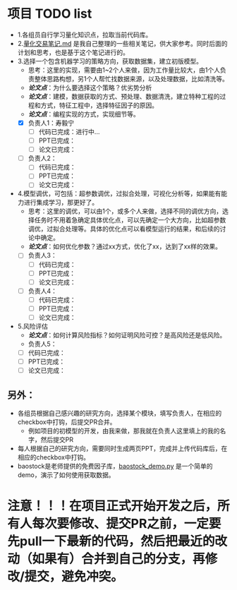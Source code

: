 # 项目 TODO list
- 1.各组员自行学习量化知识点，拉取当前代码库。
- 2.[量化交易笔记.md](%E9%87%8F%E5%8C%96%E4%BA%A4%E6%98%93%E7%AC%94%E8%AE%B0.md) 是我自己整理的一些相关笔记，供大家参考。同时后面的计划和思考，也是基于这个笔记进行的。
- 3.选择一个包含机器学习的策略方向，获取数据集，建立初版模型。
  - 思考：这里的实现，需要由1~2个人来做，因为工作量比较大，由1个人负责整体思路构想，另1个人帮忙找数据来源，以及处理数据，比如清洗等。
  - ***论文点***：为什么要选择这个策略？优劣势分析
  - ***论文点***：建模，数据获取的方式、预处理、数据清洗，建立特种工程的过程和方式，特征工程中，选择特征因子的原因。
  - ***论文点***：编程实现的方式，实现细节等。
  - [x] 负责人1：寿毅宁
    - [ ] 代码已完成：进行中...
    - [ ] PPT已完成：
    - [ ] 论文已完成：
  - [ ] 负责人2：
    - [ ] 代码已完成：
    - [ ] PPT已完成：
    - [ ] 论文已完成：
- 4.模型调优，可包括：超参数调优，过拟合处理，可视化分析等，如果能有能力进行集成学习，那更好了。
  - 思考：这里的调优，可以由1个，或多个人来做，选择不同的调优方向，选择任务时不用着急确定具体优化点，可以先确定一个大方向，比如超参数调优，过拟合处理等。具体的优化点可以看模型运行的结果，和后续的讨论中确定。
  - ***论文点***：如何优化参数？通过xx方式，优化了xx，达到了xx样的效果。
  - [ ] 负责人3：
    - [ ] 代码已完成：
    - [ ] PPT已完成：
    - [ ] 论文已完成：
  - [ ] 负责人4：
    - [ ] 代码已完成：
    - [ ] PPT已完成：
    - [ ] 论文已完成：
- 5.风险评估
  - ***论文点***：如何计算风险指标？如何证明风险可控？是高风险还是低风险。
  - 负责人5：
  - [ ] 代码已完成：
  - [ ] PPT已完成：
  - [ ] 论文已完成：

## 另外：
  - 各组员根据自己感兴趣的研究方向，选择某个模块，填写负责人，在相应的checkbox中打钩，后提交PR合并。
    - 例如项目的初模型的开发，由我来做，那我就在负责人这里填上的我的名字，然后提交PR
  - 每人根据自己的研究方向，需要同时生成两页PPT，完成并上传代码库后，在相应的checkbox中打钩。
  - baostock是老师提供的免费因子库，[baostock_demo.py](demo/baostock_demo.py) 是一个简单的demo，演示了如何使用获取数据。

# 注意！！！在项目正式开始开发之后，所有人每次要修改、提交PR之前，一定要先pull一下最新的代码，然后把最近的改动（如果有）合并到自己的分支，再修改/提交，避免冲突。
